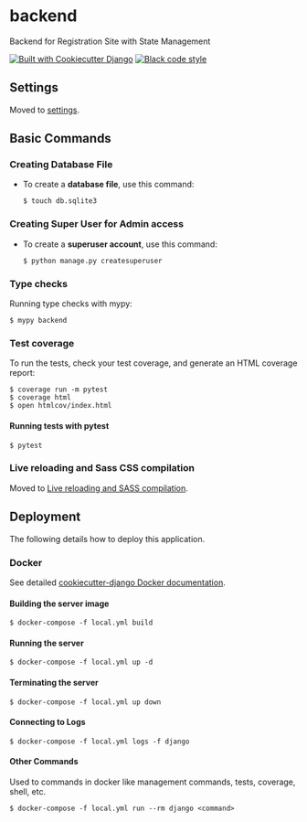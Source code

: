 # backend

Backend for Registration Site with State Management

[![Built with Cookiecutter Django](https://img.shields.io/badge/built%20with-Cookiecutter%20Django-ff69b4.svg?logo=cookiecutter)](https://github.com/cookiecutter/cookiecutter-django/)
[![Black code style](https://img.shields.io/badge/code%20style-black-000000.svg)](https://github.com/ambv/black)

## Settings

Moved to [settings](http://cookiecutter-django.readthedocs.io/en/latest/settings.html).

## Basic Commands

### Creating Database File

-   To create a **database file**, use this command:

        $ touch db.sqlite3

### Creating Super User for Admin access

-   To create a **superuser account**, use this command:

        $ python manage.py createsuperuser


### Type checks

Running type checks with mypy:

    $ mypy backend

### Test coverage

To run the tests, check your test coverage, and generate an HTML coverage report:

    $ coverage run -m pytest
    $ coverage html
    $ open htmlcov/index.html

#### Running tests with pytest

    $ pytest

### Live reloading and Sass CSS compilation

Moved to [Live reloading and SASS compilation](https://cookiecutter-django.readthedocs.io/en/latest/developing-locally.html#sass-compilation-live-reloading).

## Deployment

The following details how to deploy this application.

### Docker

See detailed [cookiecutter-django Docker documentation](http://cookiecutter-django.readthedocs.io/en/latest/deployment-with-docker.html).

#### Building the server image

    $ docker-compose -f local.yml build

#### Running the server

    $ docker-compose -f local.yml up -d

#### Terminating the server

    $ docker-compose -f local.yml up down

#### Connecting to Logs

    $ docker-compose -f local.yml logs -f django

#### Other Commands

Used to commands in docker like management commands, tests, coverage, shell, etc.

    $ docker-compose -f local.yml run --rm django <command>
